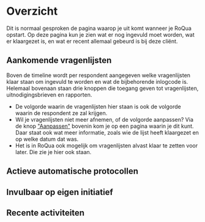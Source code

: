 # Overzicht

Dit is normaal gesproken de pagina waarop je uit komt wanneer je RoQua opstart. Op deze pagina kun je zien wat er nog ingevuld moet worden, wat er klaargezet is, en wat er recent allemaal gebeurd is bij deze cliënt.

<!-- Deze interface bevat een chronologisch overzicht van ingevulde vragenlijsten, aangemaakte uitnodigingen en rapporten. Bij elke ingevulde vragenlijst staat aangegeven wanneer en door wie deze ingevuld is, onder welke meting en protocol de lijst valt en of er risico's of aandachtspunten zijn. Bij een uitnodiging staat aangegeven wanneer deze is aangemaakt en op welk tijdstip deze (voor het laatst) per email verzonden is. Klik op een willekeurig item in de timeline voor meer informatie en opties. -->

## Aankomende vragenlijsten

Boven de timeline wordt per respondent aangegeven welke vragenlijsten klaar staan om ingevuld te worden en wat de bijbehorende inlogcode is. Helemaal bovenaan staan drie knoppen die toegang geven tot vragenlijsten, uitnodigingsbrieven en rapporten.

<screenshot src="/screenshots/epd/overview_pending_section.png" />

<ul class="hints">
  <li>De volgorde waarin de vragenlijsten hier staan is ook de volgorde waarin de respondent ze zal krijgen.</li>
  <li>Wil je vragenlijsten niet meer afnemen, of de volgorde aanpassen? Via de knop <a href="/docs/epd/overview/pending-responses">"Aanpassen"</a> bovenin kom je op een pagina waarin je dit kunt. Daar staat ook wat meer informatie, zoals wie de lijst heeft klaargezet en op welke datum dat was.</li>
  <li>Het is in RoQua ook mogelijk om vragenlijsten alvast klaar te zetten voor later. Die zie je hier ook staan.</li>
</ul>


## Actieve automatische protocollen

<screenshot src="/screenshots/epd/overview_autoprotocol_section.png" />

## Invulbaar op eigen initiatief

<screenshot src="/screenshots/epd/overview_selfinit_section.png" />

## Recente activiteiten

<screenshot src="/screenshots/epd/overview_timeline.png" />
